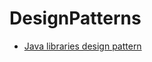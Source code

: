 # DesignPatterns

* [Java libraries design pattern](https://www.sourcecodeexamples.net/2018/02/examples-of-gof-design-patterns-in-javas-core.html)
